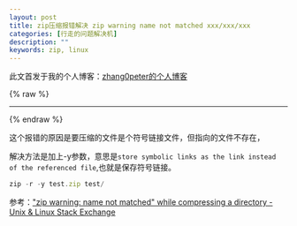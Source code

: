 ```yaml
---
layout: post
title: zip压缩报错解决 zip warning name not matched xxx/xxx/xxx
categories: [行走的问题解决机]
description: ""
keywords: zip, linux
---
```


此文首发于我的个人博客：[zhang0peter的个人博客](https://zhang0peter.com)         

{% raw %}
***          
{% endraw %}




这个报错的原因是要压缩的文件是个符号链接文件，但指向的文件不存在，

解决方法是加上-y参数，意思是`store symbolic links as the link instead of the referenced file`,也就是保存符号链接。
```js
zip -r -y test.zip test/
```
参考：["zip warning: name not matched" while compressing a directory - Unix & Linux Stack Exchange](https://unix.stackexchange.com/questions/179451/zip-warning-name-not-matched-while-compressing-a-directory)
